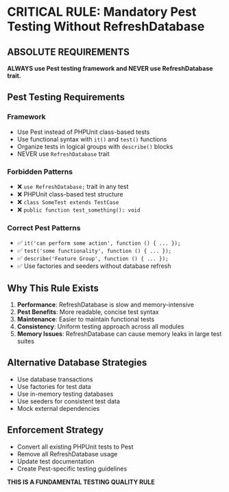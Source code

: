 # CRITICAL RULE: Mandatory Pest Testing Without RefreshDatabase

## ABSOLUTE REQUIREMENTS

**ALWAYS use Pest testing framework and NEVER use RefreshDatabase trait.**

## Pest Testing Requirements

### Framework
- Use Pest instead of PHPUnit class-based tests
- Use functional syntax with `it()` and `test()` functions
- Organize tests in logical groups with `describe()` blocks
- NEVER use `RefreshDatabase` trait

### Forbidden Patterns
- ❌ `use RefreshDatabase;` trait in any test
- ❌ PHPUnit class-based test structure
- ❌ `class SomeTest extends TestCase`
- ❌ `public function test_something(): void`

### Correct Pest Patterns
- ✅ `it('can perform some action', function () { ... });`
- ✅ `test('some functionality', function () { ... });`
- ✅ `describe('Feature Group', function () { ... });`
- ✅ Use factories and seeders without database refresh

## Why This Rule Exists

1. **Performance**: RefreshDatabase is slow and memory-intensive
2. **Pest Benefits**: More readable, concise test syntax
3. **Maintenance**: Easier to maintain functional tests
4. **Consistency**: Uniform testing approach across all modules
5. **Memory Issues**: RefreshDatabase can cause memory leaks in large test suites

## Alternative Database Strategies

- Use database transactions
- Use factories for test data
- Use in-memory testing databases
- Use seeders for consistent test data
- Mock external dependencies

## Enforcement Strategy

- Convert all existing PHPUnit tests to Pest
- Remove all RefreshDatabase usage
- Update test documentation
- Create Pest-specific testing guidelines

**THIS IS A FUNDAMENTAL TESTING QUALITY RULE**
